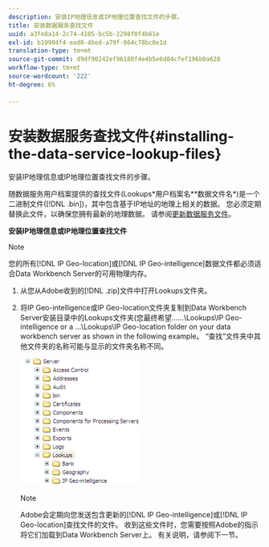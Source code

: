 ```yaml
---
description: 安装IP地理信息或IP地理位置查找文件的步骤。
title: 安装数据服务查找文件
uuid: a3fe8a14-2c74-4105-bc5b-2298f0f4b61e
exl-id: b19904f4-ead0-4bed-a79f-864c78bc0e1d
translation-type: tm+mt
source-git-commit: d9df90242ef96188f4e4b5e6d04cfef196b0a628
workflow-type: tm+mt
source-wordcount: '222'
ht-degree: 6%

---
```


# 安装数据服务查找文件{#installing-the-data-service-lookup-files}

安装IP地理信息或IP地理位置查找文件的步骤。

随数据服务用户档案提供的查找文件(Lookups\*用户档案名*\*数据文件名*)是一个二进制文件([!DNL .bin])，其中包含基于IP地址的地理上相关的数据。 您必须定期替换此文件，以确保您拥有最新的地理数据。 请参阅[更新数据服务文件](../../../../home/c-geo-oview/c-wk-data-svcs/c-updt-data-svc-files.md#concept-2b3d11e4cb814fc09add5de58a87045c)。

**安装IP地理信息或IP地理位置查找文件**

>[!NOTE]
>
>您的所有[!DNL IP Geo-location]或[!DNL IP Geo-intelligence]数据文件都必须适合Data Workbench Server的可用物理内存。

1. 从您从Adobe收到的[!DNL .zip]文件中打开Lookups文件夹。
1. 将IP Geo-intelligence或IP Geo-location文件夹复制到Data Workbench Server安装目录中的Lookups文件夹(您最终希望……\Lookups\IP Geo-intelligence or a ...\Lookups\IP Geo-location folder on your data workbench server as shown in the following example。 “查找”文件夹中其他文件夹的名称可能与显示的文件夹名称不同。

   ![步骤信息](assets/Geo_installLookups_dirIP.png)

   >[!NOTE]
   >
   >Adobe会定期向您发送包含更新的[!DNL IP Geo-intelligence]或[!DNL IP Geo-location]查找文件的文件。 收到这些文件时，您需要按照Adobe的指示将它们加载到Data Workbench Server上。 有关说明，请参阅下一节。
